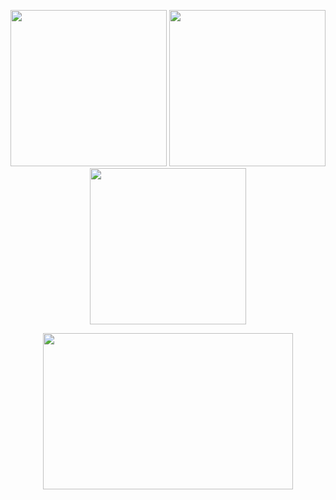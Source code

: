 <p align="center">
<img width="250" height="250" src="https://media4.giphy.com/media/v1.Y2lkPTc5MGI3NjExeGg5Z3U4YWtud3pqcnBrN3E2NTBmdWdiem8xdGZkajg0eGsyN2VtbCZlcD12MV9pbnRlcm5hbF9naWZfYnlfaWQmY3Q9Zw/5CP8jnabJDxTNAN3Pq/giphy.webp">    <img width="250" height="250" src="https://media0.giphy.com/media/v1.Y2lkPTc5MGI3NjExaHYyYTA3bmc5NnJ4YmpwcGQzbmVwaW94M3llamlzcXJvMmtuemozeCZlcD12MV9pbnRlcm5hbF9naWZfYnlfaWQmY3Q9Zw/KbfUpkUbyCImiQWUo3/giphy.webp"> 
   <img width="250" height="250" src="https://media2.giphy.com/media/v1.Y2lkPTc5MGI3NjExemVqaGJpYWl4eXEzMXdldmoxaDB4aDF0ZDQybTg0emRvN3pucTZ3MSZlcD12MV9pbnRlcm5hbF9naWZfYnlfaWQmY3Q9Zw/r7E9YTInOkTkI/giphy.webp" >
</p>
<p align="center">
<img width="400" height="250" src="https://media2.giphy.com/media/v1.Y2lkPTc5MGI3NjExa283bTNkeWZkY2JndXVxaHRxeHlqcGZtZGlyOGFzeWlnbnpxazJxZCZlcD12MV9pbnRlcm5hbF9naWZfYnlfaWQmY3Q9Zw/11mwBM4qjFBBwA/giphy.webp">
</p>
